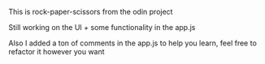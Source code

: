 This is rock-paper-scissors from the odin project

Still working on the UI + some functionality in the app.js

Also I added a ton of comments in the app.js to help you learn, feel free to refactor it however you want  

